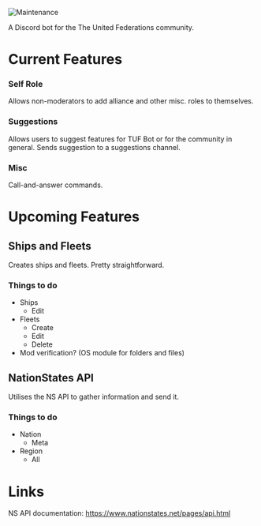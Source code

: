 ![Maintenance](https://img.shields.io/badge/Maintained%3F-no-red.svg)

A Discord bot for the The United Federations community.

# Current Features
### Self Role
Allows non-moderators to add alliance and other misc. roles to themselves.
### Suggestions
Allows users to suggest features for TUF Bot or for the community in general. Sends suggestion to a suggestions channel.
### Misc
Call-and-answer commands.

# Upcoming Features
## Ships and Fleets
Creates ships and fleets. Pretty straightforward.
### Things to do
- Ships
  - Edit
- Fleets
  - Create
  - Edit
  - Delete
- Mod verification? (OS module for folders and files)
## NationStates API
Utilises the NS API to gather information and send it.
### Things to do
- Nation
  - Meta
- Region
  - All

# Links
NS API documentation: https://www.nationstates.net/pages/api.html
